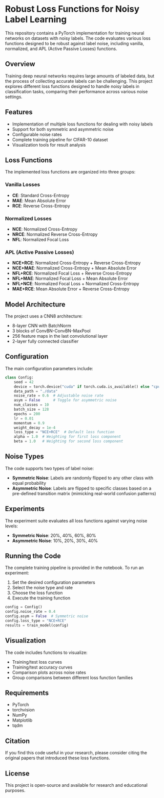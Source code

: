 # Robust Loss Functions for Noisy Label Learning

This repository contains a PyTorch implementation for training neural networks on datasets with noisy labels. The code evaluates various loss functions designed to be robust against label noise, including vanilla, normalized, and APL (Active Passive Losses) functions.

## Overview

Training deep neural networks requires large amounts of labeled data, but the process of collecting accurate labels can be challenging. This project explores different loss functions designed to handle noisy labels in classification tasks, comparing their performance across various noise settings.

## Features

- Implementation of multiple loss functions for dealing with noisy labels
- Support for both symmetric and asymmetric noise
- Configurable noise rates
- Complete training pipeline for CIFAR-10 dataset
- Visualization tools for result analysis

## Loss Functions

The implemented loss functions are organized into three groups:

### Vanilla Losses
- **CE**: Standard Cross-Entropy
- **MAE**: Mean Absolute Error 
- **RCE**: Reverse Cross-Entropy

### Normalized Losses
- **NCE**: Normalized Cross-Entropy
- **NRCE**: Normalized Reverse Cross-Entropy
- **NFL**: Normalized Focal Loss

### APL (Active Passive Losses)
- **NCE+RCE**: Normalized Cross-Entropy + Reverse Cross-Entropy
- **NCE+MAE**: Normalized Cross-Entropy + Mean Absolute Error
- **NFL+RCE**: Normalized Focal Loss + Reverse Cross-Entropy
- **NFL+MAE**: Normalized Focal Loss + Mean Absolute Error
- **NFL+NCE**: Normalized Focal Loss + Normalized Cross-Entropy
- **MAE+RCE**: Mean Absolute Error + Reverse Cross-Entropy

## Model Architecture

The project uses a CNN8 architecture:
- 8-layer CNN with BatchNorm
- 3 blocks of ConvBN-ConvBN-MaxPool
- 256 feature maps in the last convolutional layer
- 2-layer fully connected classifier

## Configuration

The main configuration parameters include:

```python
class Config:
    seed = 42
    device = torch.device("cuda" if torch.cuda.is_available() else "cpu")
    data_path = "./data"
    noise_rate = 0.6  # Adjustable noise rate
    asym = False      # Toggle for asymmetric noise
    num_classes = 10
    batch_size = 128
    epochs = 200
    lr = 0.01
    momentum = 0.9
    weight_decay = 1e-4
    loss_type = "NCE+RCE"  # Default loss function
    alpha = 1.0  # Weighting for first loss component
    beta = 1.0   # Weighting for second loss component
```

## Noise Types

The code supports two types of label noise:

- **Symmetric Noise**: Labels are randomly flipped to any other class with equal probability
- **Asymmetric Noise**: Labels are flipped to specific classes based on a pre-defined transition matrix (mimicking real-world confusion patterns)

## Experiments

The experiment suite evaluates all loss functions against varying noise levels:

- **Symmetric Noise**: 20%, 40%, 60%, 80%
- **Asymmetric Noise**: 10%, 20%, 30%, 40%

## Running the Code

The complete training pipeline is provided in the notebook. To run an experiment:

1. Set the desired configuration parameters
2. Select the noise type and rate
3. Choose the loss function
4. Execute the training function

```python
config = Config()
config.noise_rate = 0.4
config.asym = False  # Symmetric noise
config.loss_type = "NCE+RCE"
results = train_model(config)
```

## Visualization

The code includes functions to visualize:
- Training/test loss curves
- Training/test accuracy curves
- Comparison plots across noise rates
- Group comparisons between different loss function families

## Requirements

- PyTorch
- torchvision
- NumPy
- Matplotlib
- tqdm

## Citation

If you find this code useful in your research, please consider citing the original papers that introduced these loss functions.

## License

This project is open-source and available for research and educational purposes.
